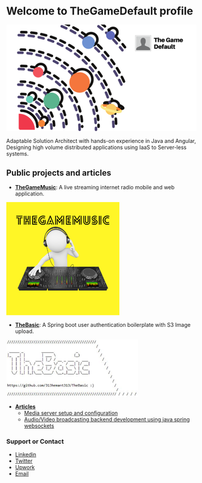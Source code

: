 # Welcome to TheGameDefault profile
<img src="TheGameDefault-Banner.png">

Adaptable Solution Architect with hands-on experience in Java and Angular, Designing high volume distributed applications using IaaS to Server-less systems.

## Public projects and articles

- **[TheGameMusic](https://thegamemusic.me "TheGameMusic")**: A live streaming internet radio mobile and web application.
<a href="https://thegamemusic.me" />
<img src="TheGameMusic_cover.png" width="300">

- **[TheBasic](https://github.com/313hemant313/TheBasic "TheBasic")**: A Spring boot user authentication boilerplate with S3 Image upload.
<a href="https://github.com/313hemant313/TheBasic" />
<img src="TheBasic.JPG" width="350">

- **[Articles](https://thegamedefault.medium.com "Articles")**
  * [Media server setup and configuration](https://thegamedefault.medium.com/create-your-own-media-streaming-platform-using-open-source-technologies-90f08138465b "Media server setup and configuration")
  * [Audio/Video broadcasting backend development using java spring websockets](https://thegamedefault.medium.com/create-your-own-media-streaming-platform-using-open-source-technologies-part-2-e718455bd46e "Audio/Video broadcasting backend development using java spring websockets")

### Support or Contact

- [Linkedin](https://www.linkedin.com/in/313hemant313/)
- [Twitter](https://twitter.com/313hitman313 "Twitter")
- [Upwork](https://www.upwork.com/o/profiles/users/~015098f2a3ec1561af/)
- [Email](mailto:v313hemant@gmail.com "Email")
